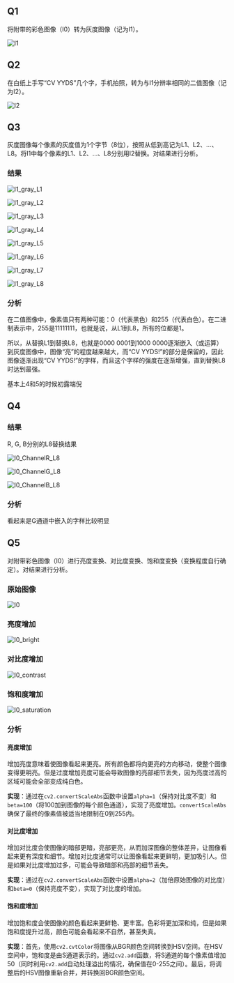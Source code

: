 ## Q1

将附带的彩色图像（I0）转为灰度图像（记为I1）。

![I1](README/I1-1711770331411-1.jpg)

## Q2

在白纸上手写“CV YYDS”几个字，手机拍照，转为与I1分辨率相同的二值图像（记为I2）。

![I2](README/I2.png)

## Q3

灰度图像每个像素的灰度值为1个字节（8位），按照从低到高记为L1、L2、…、L8。将I1中每个像素的L1、L2、…、L8分别用I2替换。对结果进行分析。

### 结果

![I1_gray_L1](README/I1_gray_L1.jpg)

![I1_gray_L2](README/I1_gray_L2.jpg)

![I1_gray_L3](README/I1_gray_L3.jpg)

![I1_gray_L4](README/I1_gray_L4.jpg)

![I1_gray_L5](README/I1_gray_L5.jpg)

![I1_gray_L6](README/I1_gray_L6.jpg)

![I1_gray_L7](README/I1_gray_L7.jpg)

![I1_gray_L8](README/I1_gray_L8.jpg)

### 分析

在二值图像中，像素值只有两种可能：0（代表黑色）和255（代表白色）。在二进制表示中，255是11111111，也就是说，从L1到L8，所有的位都是1。

所以，从替换L1到替换L8，也就是0000 0001到1000 0000逐渐嵌入（或运算）到灰度图像中，图像“亮”的程度越来越大，而“CV YYDS!”的部分是保留的，因此图像逐渐出现“CV YYDS!”的字样，而且这个字样的强度在逐渐增强，直到替换L8时达到最强。

基本上4和5的时候初露端倪

## Q4

### 结果

R, G, B分别的L8替换结果

![I0_ChannelR_L8](README/I0_ChannelR_L8.jpg)

![I0_ChannelG_L8](README/I0_ChannelG_L8.jpg)

![I0_ChannelB_L8](README/I0_ChannelB_L8.jpg)

### 分析

看起来是G通道中嵌入的字样比较明显



## Q5

对附带彩色图像（I0）进行亮度变换、对比度变换、饱和度变换（变换程度自行确定）。对结果进行分析。

### 原始图像

![I0](README/I0.jpg)

### 亮度增加

![I0_bright](README/I0_bright.jpg)

### 对比度增加

![I0_contrast](README/I0_contrast.jpg)

### 饱和度增加

![I0_saturation](README/I0_saturation.jpg)

### 分析

#### **亮度增加**

增加亮度意味着使图像看起来更亮。所有颜色都将向更亮的方向移动，使整个图像变得更明亮。但是过度增加亮度可能会导致图像的亮部细节丢失，因为亮度过高的区域可能会全部变成纯白色。

**实现**：通过在`cv2.convertScaleAbs`函数中设置`alpha=1`（保持对比度不变）和`beta=100`（将100加到图像的每个颜色通道），实现了亮度增加。`convertScaleAbs`确保了最终的像素值被适当地限制在0到255内。

#### **对比度增加**

增加对比度会使图像的暗部更暗，亮部更亮，从而加深图像的整体差异，让图像看起来更有深度和细节。增加对比度通常可以让图像看起来更鲜明，更加吸引人。但是如果对比度增加过多，可能会导致暗部和亮部的细节丢失。

**实现**：通过在`cv2.convertScaleAbs`函数中设置`alpha=2`（加倍原始图像的对比度）和`beta=0`（保持亮度不变），实现了对比度的增加。

#### 饱和度增加

增加饱和度会使图像的颜色看起来更鲜艳、更丰富。色彩将更加深和纯，但是如果饱和度提升过高，颜色可能会看起来不自然，甚至失真。

**实现**：首先，使用`cv2.cvtColor`将图像从BGR颜色空间转换到HSV空间。在HSV空间中，饱和度是由S通道表示的。通过`cv2.add`函数，将S通道的每个像素值增加50（同时利用`cv2.add`自动处理溢出的情况，确保值在0-255之间）。最后，将调整后的HSV图像重新合并，并转换回BGR颜色空间。